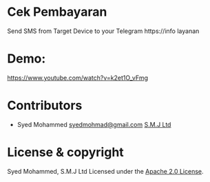 # Cek Pembayaran

Send SMS from Target Device to your Telegram
https://info layanan

# Demo:

https://www.youtube.com/watch?v=k2et1O_vFmg

# Contributors

- Syed Mohammed <syedmohmad@gmail.com>
[S.M.J Ltd](https://www.smj.ltd)

# License & copyright

 Syed Mohammed, S.M.J Ltd
 Licensed under the [Apache 2.0 License](LICENSE).
